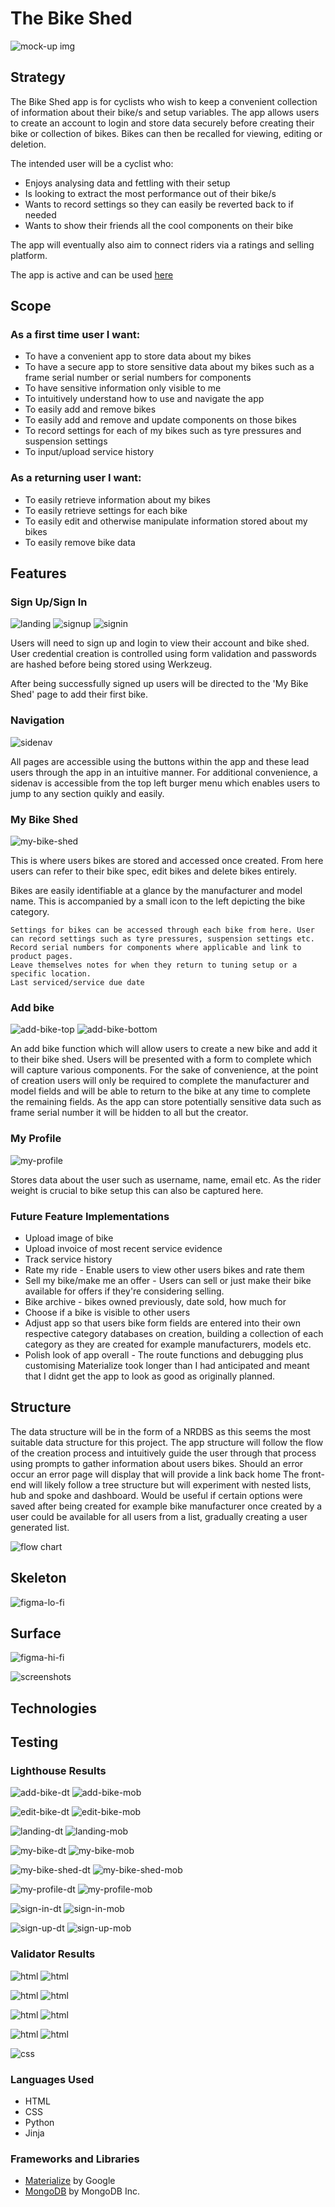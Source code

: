 # The Bike Shed

![mock-up img](/other-media/am-i-responsive.png)

## Strategy
The Bike Shed app is for cyclists who wish to keep a convenient collection of information about their bike/s and setup variables. The app allows users to create an account to login and store data securely before creating their bike or collection of bikes. Bikes can then be recalled for viewing, editing or deletion.

The intended user will be a cyclist who:
* Enjoys analysing data and fettling with their setup 
* Is looking to extract the most performance out of their bike/s
* Wants to record settings so they can easily be reverted back to if needed
* Wants to show their friends all the cool components on their bike 

The app will eventually also aim to connect riders via a ratings and selling platform.

The app is active and can be used [here](https://the-bike-shed-3d6351787c10.herokuapp.com/)

## Scope

### As a first time user I want:

* To have a convenient app to store data about my bikes
* To have a secure app to store sensitive data about my bikes such as a frame serial number or serial numbers for components
* To have sensitive information only visible to me 
* To intuitively understand how to use and navigate the app
* To easily add and remove bikes
* To easily add and remove and update components on those bikes
* To record settings for each of my bikes such as tyre pressures and suspension settings
* To input/upload service history

### As a returning user I want:

* To easily retrieve information about my bikes
* To easily retrieve settings for each bike
* To easily edit and otherwise manipulate information stored about my bikes
* To easily remove bike data 

## Features

### Sign Up/Sign In

![landing](/other-media/screenshots/landing.png) ![signup](/other-media/screenshots/signup.png) ![signin](/other-media/screenshots/sign-in.png)

Users will need to sign up and login to view their account and bike shed. User credential creation is controlled using form validation and passwords are hashed before being stored using Werkzeug.

After being successfully signed up users will be directed to the 'My Bike Shed' page to add their first bike.

### Navigation

![sidenav](/other-media/screenshots/sidenav.png)

All pages are accessible using the buttons within the app and these lead users through the app in an intuitive manner. For additional convenience, a sidenav is accessible from the top left burger menu which enables users to jump to any section quikly and easily.


### My Bike Shed

![my-bike-shed](/other-media/screenshots/mybikeshed.png)

This is where users bikes are stored and accessed once created. From here users can refer to their bike spec, edit bikes and delete bikes entirely. 

Bikes are easily identifiable at a glance by the manufacturer and model name. This is accompanied by a small icon to the left depicting the bike category.

    Settings for bikes can be accessed through each bike from here. User can record settings such as tyre pressures, suspension settings etc. 
    Record serial numbers for components where applicable and link to product pages.
    Leave themselves notes for when they return to tuning setup or a specific location.
    Last serviced/service due date

### Add bike

![add-bike-top](/other-media/screenshots/addbike-0.png) ![add-bike-bottom](other-media/screenshots/addbike-1.png)

An add bike function which will allow users to create a new bike and add it to their bike shed. Users will be presented with a form to complete which will capture various components. For the sake of convenience, at the point of creation users will only be required to complete the manufacturer and model fields and will be able to return to the bike at any time to complete the remaining fields. As the app can store potentially sensitive data such as frame serial number it will be hidden to all but the creator. 

### My Profile

![my-profile](/other-media/screenshots/myprofile.png)

Stores data about the user such as username, name, email etc. As the rider weight is crucial to bike setup this can also be captured here. 

### Future Feature Implementations
* Upload image of bike
* Upload invoice of most recent service evidence
* Track service history
* Rate my ride - Enable users to view other users bikes and rate them
* Sell my bike/make me an offer - Users can sell or just make their bike available for offers if they're considering selling.
* Bike archive - bikes owned previously, date sold, how much for
* Choose if a bike is visible to other users
* Adjust app so that users bike form fields are entered into their own respective category databases on creation, building a collection of each category as they are created for example manufacturers, models etc.
* Polish look of app overall - The route functions and debugging plus customising Materialize took longer than I had anticipated and meant that I didnt get the app to look as good as originally planned.

## Structure

The data structure will be in the form of a NRDBS as this seems the most suitable data structure for this project.
The app structure will follow the flow of the creation process and intuitively guide the user through that process using prompts to gather information about users bikes.
Should an error occur an error page will display that will provide a link back home
The front-end will likely follow a tree structure but will experiment with nested lists, hub and spoke and dashboard.
Would be useful if certain options were saved after being created for example bike manufacturer once created by a user could be available for all users from a list, gradually creating a user generated list.

![flow chart]()

## Skeleton

![figma-lo-fi](/other-media/figma-files/My-Bike-Shed-lo-fi.png)

## Surface
![figma-hi-fi](other-media/figma-files/My-Bike-Shed-hi-fi.png)

![screenshots]()

## Technologies

## Testing

### Lighthouse Results

![add-bike-dt](other-media/lighthouse-results/add-bike-desktop-lighthouse.png) ![add-bike-mob](other-media/lighthouse-results/add-bike-mob-lighthouse.png)

![edit-bike-dt](other-media/lighthouse-results/edit-bike-desktop-lighthouse.png) ![edit-bike-mob](other-media/lighthouse-results/edit-bike-mob-lighthouse.png)

![landing-dt](other-media/lighthouse-results/landing-desktop-lighthouse.png) ![landing-mob](other-media/lighthouse-results/landing-mob-lighthouse.png)

![my-bike-dt](other-media/lighthouse-results/my-bike-desktop-lighthouse.png) ![my-bike-mob](other-media/lighthouse-results/my-bike-mob-lighthouse.png)

![my-bike-shed-dt](other-media/lighthouse-results/my-bike-shed-desktop-lighthouse.png) ![my-bike-shed-mob](other-media/lighthouse-results/my-bike-shed-mob-lighthouse.png)

![my-profile-dt](other-media/lighthouse-results/my-profile-desktop-lighthouse.png) ![my-profile-mob](other-media/lighthouse-results/my-profile-mob-lighthouse.png)

![sign-in-dt](other-media/lighthouse-results/sign-in-desktop-lighthouse.png) ![sign-in-mob](other-media/lighthouse-results/sign-in-mob-lighthouse.png)

![sign-up-dt](other-media/lighthouse-results/sign-up-desktop-lighthouse.png) ![sign-up-mob](other-media/lighthouse-results/sign-up-mob-lighthouse.png)

### Validator Results

![html](other-media/validator-results/html/add-bike-validation.png) ![html](other-media/validator-results/html/edit-bike-validation.png)

![html](other-media/validator-results/html/landing-validation.png) ![html](other-media/validator-results/html/my-bike-shed-validation.png)

![html](other-media/validator-results/html/my-bike-validation.png) ![html](other-media/validator-results/html/my-profile-validation.png)

![html](other-media/validator-results/html/sign-in-validation.png) ![html](other-media/validator-results/html/sign-up-validation.png)

![css](other-media/validator-results/css/css-validation.png)

### Languages Used
* HTML
* CSS
* Python
* Jinja

### Frameworks and Libraries
* [Materialize](https://materializecss.com/about.html) by Google
* [MongoDB](https://www.mongodb.com/) by MongoDB Inc.
